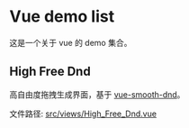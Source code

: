 # Vue demo list

这是一个关于 vue 的 demo 集合。

## High Free Dnd

  高自由度拖拽生成界面，基于 [vue-smooth-dnd](https://github.com/kutlugsahin/vue-smooth-dnd)。

  文件路径: [src/views/High_Free_Dnd.vue]()